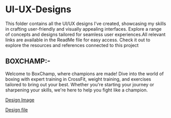 # UI-UX-Designs
This folder contains all the UI/UX designs I’ve created, showcasing my skills in crafting user-friendly and visually appealing interfaces. Explore a range of concepts and designs tailored for seamless user experiences.All relevant links are available in the ReadMe file for easy access. Check it out to explore the resources and references connected to this project

## BOXCHAMP:-
  Welcome to BoxChamp, where champions are made! Dive into the world of boxing with expert training in CrossFit, weight training, and exercises tailored to bring out   your best. Whether you're starting your journey or sharpening your skills, we're here to help you fight like a champion.
  
  [Design Image](https://github.com/user-attachments/assets/f7ec70c3-892f-476b-815c-0365153303dc)
  
  [Design file](https://www.figma.com/design/SIYfazG3mk4ad10IHu2E8B/GYM-Website?node-id=3-2&t=2rZVRV9LEHd9AX0b-1)

